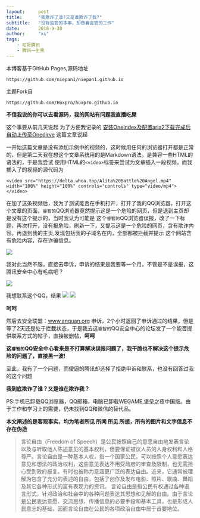 ```yaml
---
layout:     post
title:      "我欺诈了谁?又是谁欺诈了我?"
subtitle:   "没有监管的本事，却做着监管的工作"
date:       2018-9-30
author:     "xx"
tags:
    - 垃圾腾讯
    - 腾讯一生黑
---
```

本博客基于GitHub Pages,源码地址

`https://github.com/niepan1/niepan1.github.io`

主题Fork自

`https://github.com/Huxpro/huxpro.github.io`

__不信我说的你可以去看源码，我的网站有问题我直播吃屎__


这个事要从前几天说起
为了方便我记录的 [安装Oneindex及配置aria2下载完成后自动上传至Onedirve](https://whoa.top/2018/09/12/onedrive/) 这篇文章说起

一开始这篇文章是没有添加示例中的视频的，这时候用任何的浏览器打开都是正常的，但是第二天我在想这个文章系统用的是Markdown语法，是兼容一些HTML的语法的，于是我尝试
使用HTML的`<video>`标签来尝试为文章插入一段视频，而我插入了的视频的源代码为
```
<video src="https://delta.whoa.top/Alita%20Battle%20Angel.mp4" width="100%" height="100%" controls="controls" type="video/mp4">
</video>
```

在加了这条视频后，我为了测试能否在手机打开，打开了我的QQ浏览器，打开这个文章的页面，`睿智的`QQ浏览器竟然提示这是一个危险的网页，但是退到主页却是没有这个提示的，当时我认为可能是
这个`睿智的`QQ浏览器误报，改了一下标题，再次打开，没有报危险，刷新一下，又提示这是一个危险的网页，含有欺诈内容。再退到我的主页,发现包括我的子域名在内，全部都被拦截并提示
这个网站含有危险内容，存在诈骗信息。

![](https://delta.whoa.top/others/img/fuckqq/TIM%E6%88%AA%E5%9B%BE20180930123624.jpg)

我对此当然不服，直接去申诉，申诉的结果是我要等一个月，不管是不是误报，这腾讯安全中心有毛病吧？

![](https://delta.whoa.top/others/img/fuckqq/TIM%E6%88%AA%E5%9B%BE20180930123607.jpg)

我想联系这个QQ，结果
![](https://delta.whoa.top/others/img/fuckqq/TIM%E6%88%AA%E5%9B%BE20180930123632.jpg)
![](https://delta.whoa.top/others/img/fuckqq/TIM%E6%88%AA%E5%9B%BE20180930123643.jpg)

__呵呵__

然后去安全联盟：www.anquan.org 申诉，2个小时返回了申诉通过的结果，但是等了2天还是处于拦截状态，于是我去这`睿智的`QQ安全中心的论坛发了一个能否提供联系方式的帖子，直接被删帖，__呵呵__

__这`睿智的`QQ安全中心看来是不打算解决误报问题了，我干脆也不解决这个提示危险的问题了，直接黑一波!__

至此，我有了一个问题，而傻逼的腾讯却选择了拒绝申诉和联系，也没有回答过我的这个问题

__我到底欺诈了谁？又是谁在欺诈我？__


PS:手机已卸载QQ浏览器，QQ邮箱，电脑已卸载WEGAME,堡垒之夜中国版。由于工作和学习上的需要，仍未找到QQ和微信的替代品。

__本文阐述的是客观事实，均为笔者所见 所闻 所见 所想，所有的图片和文字信息不存在伪造__

>言论自由（Freedom of Speech）是公民按照自己的意愿自由地发表言论以及与听取他人陈述意见的基本权利，但要保证被议人员的人身权利和人格尊严。言论自由是一种基本人权，指一个国家公民，可以按照个人意愿表达意见和想法的政治权利，这些意见表达不用受政府的审查及限制，也无需担心受到政府报复。有时也被称为意涵更广泛的表达自由。近来，它通常被理解为包含了充分的表述的自由，包括了创作及发布电影、照片、歌曲、舞蹈及其它各种形式的富有表现力的资讯。
言论自由是指公民有权通过各种语言形式，针对政治和社会中的各种问题表达其思想和见解的自由。由于言论是公民表达意愿、交流思想、传播信息的必要手段和基本工具，也是形成人民意志的基础，因而言论自由在公民的各项政治自由中居于首要地位。